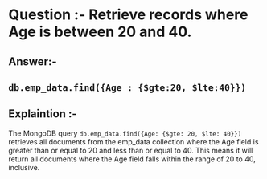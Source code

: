 # Question :-  Retrieve records where Age is between 20 and 40.

## Answer:- 

 ## `db.emp_data.find({Age : {$gte:20, $lte:40}})` 

## Explaintion :- 


The MongoDB query `db.emp_data.find({Age: {$gte: 20, $lte: 40}})` retrieves all documents from the emp_data collection where the Age field is greater than or equal to 20 and less than or equal to 40. This means it will return all documents where the Age field falls within the range of 20 to 40, inclusive.